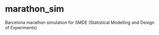 # marathon_sim
Barcelona marathon simulation for SMDE (Statistical Modelling and Design of Experiments)
